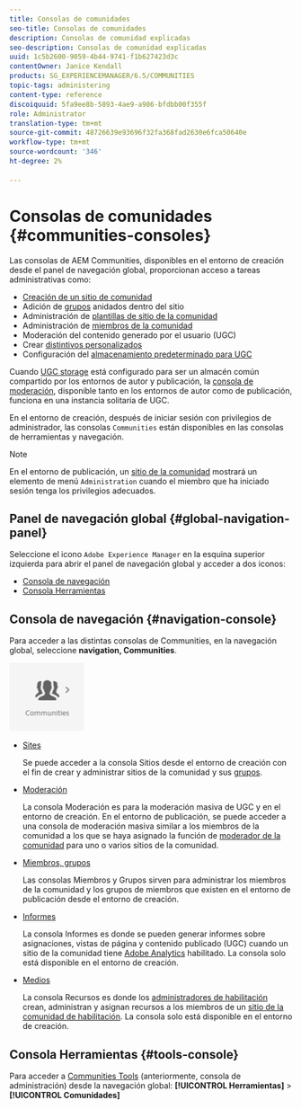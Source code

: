 ```yaml
---
title: Consolas de comunidades
seo-title: Consolas de comunidades
description: Consolas de comunidad explicadas
seo-description: Consolas de comunidad explicadas
uuid: 1c5b2600-9059-4b44-9741-f1b627423d3c
contentOwner: Janice Kendall
products: SG_EXPERIENCEMANAGER/6.5/COMMUNITIES
topic-tags: administering
content-type: reference
discoiquuid: 5fa9ee8b-5893-4ae9-a986-bfdbb00f355f
role: Administrator
translation-type: tm+mt
source-git-commit: 48726639e93696f32fa368fad2630e6fca50640e
workflow-type: tm+mt
source-wordcount: '346'
ht-degree: 2%

---
```



# Consolas de comunidades {#communities-consoles}

Las consolas de AEM Communities, disponibles en el entorno de creación desde el panel de navegación global, proporcionan acceso a tareas administrativas como:

* [Creación de un sitio de comunidad](sites-console.md)
* Adición de [grupos](groups.md) anidados dentro del sitio
* Administración de [plantillas de sitio de la comunidad](sites.md)
* Administración de [miembros de la comunidad](members.md)
* [](moderate-ugc.md) Moderación del contenido generado por el usuario (UGC)
* Crear [distintivos personalizados](badges.md)
* Configuración del [almacenamiento predeterminado para UGC](srp-config.md)

Cuando [UGC storage](working-with-srp.md) está configurado para ser un almacén común compartido por los entornos de autor y publicación, la [consola de moderación](moderation.md), disponible tanto en los entornos de autor como de publicación, funciona en una instancia solitaria de UGC.

En el entorno de creación, después de iniciar sesión con privilegios de administrador, las consolas `Communities` están disponibles en las consolas de herramientas y navegación.

>[!NOTE]
>
>En el entorno de publicación, un [sitio de la comunidad](sites-console.md) mostrará un elemento de menú `Administration` cuando el miembro que ha iniciado sesión tenga los privilegios adecuados.

## Panel de navegación global {#global-navigation-panel}

Seleccione el icono `Adobe Experience Manager` en la esquina superior izquierda para abrir el panel de navegación global y acceder a dos iconos:

* [Consola de navegación](#navigation-console)
* [Consola Herramientas](tools.md)

## Consola de navegación {#navigation-console}

Para acceder a las distintas consolas de Communities, en la navegación global, seleccione **navigation, Communities**.

![comunidades](assets/communities.png)

* [Sites](sites-console.md)

   Se puede acceder a la consola Sitios desde el entorno de creación con el fin de crear y administrar sitios de la comunidad y sus [grupos](groups.md).

* [Moderación](moderation.md)

   La consola Moderación es para la moderación masiva de UGC y en el entorno de creación. En el entorno de publicación, se puede acceder a una consola de moderación masiva similar a los miembros de la comunidad a los que se haya asignado la función de [moderador de la comunidad](users.md#publishenvironmentusersandgroups) para uno o varios sitios de la comunidad.

* [Miembros, grupos](members.md)

   Las consolas Miembros y Grupos sirven para administrar los miembros de la comunidad y los grupos de miembros que existen en el entorno de publicación desde el entorno de creación.

* [Informes](reports.md)

   La consola Informes es donde se pueden generar informes sobre asignaciones, vistas de página y contenido publicado (UGC) cuando un sitio de la comunidad tiene [Adobe Analytics](sites-console.md#analytics) habilitado. La consola solo está disponible en el entorno de creación.

* [Medios](resources.md)

   La consola Recursos es donde los [administradores de habilitación](enablement.md#communitymanagers) crean, administran y asignan recursos a los miembros de un [sitio de la comunidad de habilitación](overview.md#enablement-community). La consola solo está disponible en el entorno de creación.

## Consola Herramientas {#tools-console}

Para acceder a [Communities Tools](tools.md) (anteriormente, consola de administración) desde la navegación global: **[!UICONTROL Herramientas]** > **[!UICONTROL Comunidades]**
